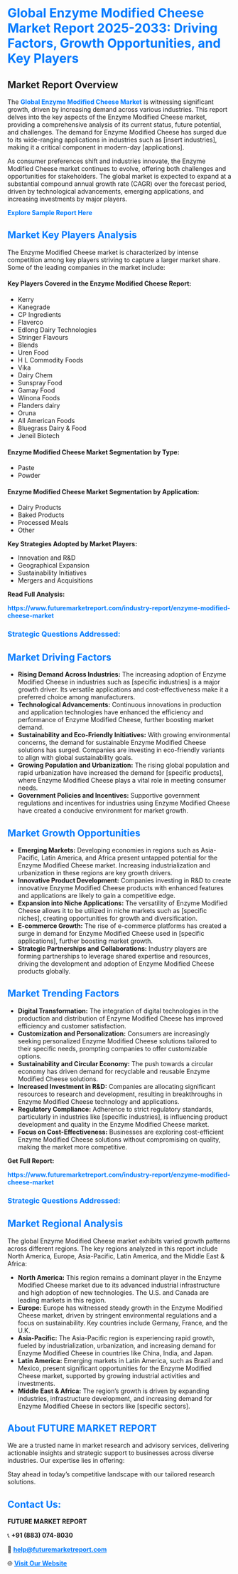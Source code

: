 <h1 style="color: #007BFF;">Global Enzyme Modified Cheese Market Report 2025-2033: Driving Factors, Growth Opportunities, and Key Players</h1>

<section id="overview">
<h2>Market Report Overview</h2>
<p>The <a href="https://www.futuremarketreport.com/industry-report/enzyme-modified-cheese-market" style="color: #007BFF; text-decoration: none;"><strong>Global Enzyme Modified Cheese Market</strong></a> is witnessing significant growth, driven by increasing demand across various industries. This report delves into the key aspects of the Enzyme Modified Cheese market, providing a comprehensive analysis of its current status, future potential, and challenges. The demand for Enzyme Modified Cheese has surged due to its wide-ranging applications in industries such as [insert industries], making it a critical component in modern-day [applications].</p>
<p>As consumer preferences shift and industries innovate, the Enzyme Modified Cheese market continues to evolve, offering both challenges and opportunities for stakeholders. The global market is expected to expand at a substantial compound annual growth rate (CAGR) over the forecast period, driven by technological advancements, emerging applications, and increasing investments by major players.</p>
</section>

<section id="overview">
<p><a href="https://www.futuremarketreport.com/request-sample/reportId=61516" style="color: #007BFF; text-decoration: none;"><strong>Explore Sample Report Here</strong></a></p>
</section>

<section id="key-players">
<h2 style="color: #007BFF;">Market Key Players Analysis</h2>
<p>The Enzyme Modified Cheese market is characterized by intense competition among key players striving to capture a larger market share. Some of the leading companies in the market include:</p>
<h4>Key Players Covered in the Enzyme Modified Cheese Report:</h4>
<ul><li>Kerry</li><li>Kanegrade</li><li>CP Ingredients</li><li>Flaverco</li><li>Edlong Dairy Technologies</li><li>Stringer Flavours</li><li>Blends</li><li>Uren Food</li><li>H L Commodity Foods</li><li>Vika</li><li>Dairy Chem</li><li>Sunspray Food</li><li>Gamay Food</li><li>Winona Foods</li><li>Flanders dairy</li><li>Oruna</li><li>All American Foods</li><li>Bluegrass Dairy &amp; Food</li><li>Jeneil Biotech</li></ul>
<h4>Enzyme Modified Cheese Market Segmentation by Type:</h4>
<ul><li>Paste</li><li>Powder</li></ul>

<h4>Enzyme Modified Cheese Market Segmentation by Application:</h4>
<ul><li>Dairy Products</li><li>Baked Products</li><li>Processed Meals</li><li>Other</li></ul>
<p><strong>Key Strategies Adopted by Market Players:</strong></p>
<ul>
<li>Innovation and R&D</li>
<li>Geographical Expansion</li>
<li>Sustainability Initiatives</li>
<li>Mergers and Acquisitions</li>
</ul>
</section>

<section>
<p><strong>Read Full Analysis: </strong></p><a href="https://www.futuremarketreport.com/industry-report/enzyme-modified-cheese-market" style="color: #007BFF; text-decoration: none;"><strong>https://www.futuremarketreport.com/industry-report/enzyme-modified-cheese-market</strong></a>
<h3 style="color: #007BFF;">Strategic Questions Addressed:</h3>
</section>

<section id="driving-factors">
<h2 style="color: #007BFF;">Market Driving Factors</h2>
<ul>
<li><strong>Rising Demand Across Industries:</strong> The increasing adoption of Enzyme Modified Cheese in industries such as [specific industries] is a major growth driver. Its versatile applications and cost-effectiveness make it a preferred choice among manufacturers.</li>
<li><strong>Technological Advancements:</strong> Continuous innovations in production and application technologies have enhanced the efficiency and performance of Enzyme Modified Cheese, further boosting market demand.</li>
<li><strong>Sustainability and Eco-Friendly Initiatives:</strong> With growing environmental concerns, the demand for sustainable Enzyme Modified Cheese solutions has surged. Companies are investing in eco-friendly variants to align with global sustainability goals.</li>
<li><strong>Growing Population and Urbanization:</strong> The rising global population and rapid urbanization have increased the demand for [specific products], where Enzyme Modified Cheese plays a vital role in meeting consumer needs.</li>
<li><strong>Government Policies and Incentives:</strong> Supportive government regulations and incentives for industries using Enzyme Modified Cheese have created a conducive environment for market growth.</li>
</ul>
</section>

<section id="growth-opportunities">
<h2 style="color: #007BFF;">Market Growth Opportunities</h2>
<ul>
<li><strong>Emerging Markets:</strong> Developing economies in regions such as Asia-Pacific, Latin America, and Africa present untapped potential for the Enzyme Modified Cheese market. Increasing industrialization and urbanization in these regions are key growth drivers.</li>
<li><strong>Innovative Product Development:</strong> Companies investing in R&D to create innovative Enzyme Modified Cheese products with enhanced features and applications are likely to gain a competitive edge.</li>
<li><strong>Expansion into Niche Applications:</strong> The versatility of Enzyme Modified Cheese allows it to be utilized in niche markets such as [specific niches], creating opportunities for growth and diversification.</li>
<li><strong>E-commerce Growth:</strong> The rise of e-commerce platforms has created a surge in demand for Enzyme Modified Cheese used in [specific applications], further boosting market growth.</li>
<li><strong>Strategic Partnerships and Collaborations:</strong> Industry players are forming partnerships to leverage shared expertise and resources, driving the development and adoption of Enzyme Modified Cheese products globally.</li>
</ul>
</section>

<section id="trending-factors">
<h2 style="color: #007BFF;">Market Trending Factors</h2>
<ul>
<li><strong>Digital Transformation:</strong> The integration of digital technologies in the production and distribution of Enzyme Modified Cheese has improved efficiency and customer satisfaction.</li>
<li><strong>Customization and Personalization:</strong> Consumers are increasingly seeking personalized Enzyme Modified Cheese solutions tailored to their specific needs, prompting companies to offer customizable options.</li>
<li><strong>Sustainability and Circular Economy:</strong> The push towards a circular economy has driven demand for recyclable and reusable Enzyme Modified Cheese solutions.</li>
<li><strong>Increased Investment in R&D:</strong> Companies are allocating significant resources to research and development, resulting in breakthroughs in Enzyme Modified Cheese technology and applications.</li>
<li><strong>Regulatory Compliance:</strong> Adherence to strict regulatory standards, particularly in industries like [specific industries], is influencing product development and quality in the Enzyme Modified Cheese market.</li>
<li><strong>Focus on Cost-Effectiveness:</strong> Businesses are exploring cost-efficient Enzyme Modified Cheese solutions without compromising on quality, making the market more competitive.</li>
</ul>
</section>

<section>
<p><strong>Get Full Report: </strong></p><a href="https://www.futuremarketreport.com/industry-report/enzyme-modified-cheese-market" style="color: #007BFF; text-decoration: none;"><strong>https://www.futuremarketreport.com/industry-report/enzyme-modified-cheese-market</strong></a>
<h3 style="color: #007BFF;">Strategic Questions Addressed:</h3>
</section>


<section id="regional-analysis">
<h2 style="color: #007BFF;">Market Regional Analysis</h2>
<p>The global Enzyme Modified Cheese market exhibits varied growth patterns across different regions. The key regions analyzed in this report include North America, Europe, Asia-Pacific, Latin America, and the Middle East & Africa:</p>
<ul>
<li><strong>North America:</strong> This region remains a dominant player in the Enzyme Modified Cheese market due to its advanced industrial infrastructure and high adoption of new technologies. The U.S. and Canada are leading markets in this region.</li>
<li><strong>Europe:</strong> Europe has witnessed steady growth in the Enzyme Modified Cheese market, driven by stringent environmental regulations and a focus on sustainability. Key countries include Germany, France, and the U.K.</li>
<li><strong>Asia-Pacific:</strong> The Asia-Pacific region is experiencing rapid growth, fueled by industrialization, urbanization, and increasing demand for Enzyme Modified Cheese in countries like China, India, and Japan.</li>
<li><strong>Latin America:</strong> Emerging markets in Latin America, such as Brazil and Mexico, present significant opportunities for the Enzyme Modified Cheese market, supported by growing industrial activities and investments.</li>
<li><strong>Middle East & Africa:</strong> The region’s growth is driven by expanding industries, infrastructure development, and increasing demand for Enzyme Modified Cheese in sectors like [specific sectors].</li>
</ul>
</section>

<footer>
<h2 style="color: #007BFF;">About FUTURE MARKET REPORT</h2>
<p>We are a trusted name in market research and advisory services, delivering actionable insights and strategic support to businesses across diverse industries. Our expertise lies in offering:</p>

<p>Stay ahead in today’s competitive landscape with our tailored research solutions.</p>

<h2 style="color: #007BFF;">Contact Us:</h2>
<p><strong>FUTURE MARKET REPORT</strong></p>
<p>📞 <strong>+91 (883) 074-8030</strong></p>
<p>📧 <strong><a href="mailto:help@futuremarketreport.com" style="color: #007BFF;">help@futuremarketreport.com</a></strong></p>
<p>🌐 <strong><a href="https://www.futuremarketreport.com/" style="color: #007BFF;">Visit Our Website</a></strong></p>
</footer>